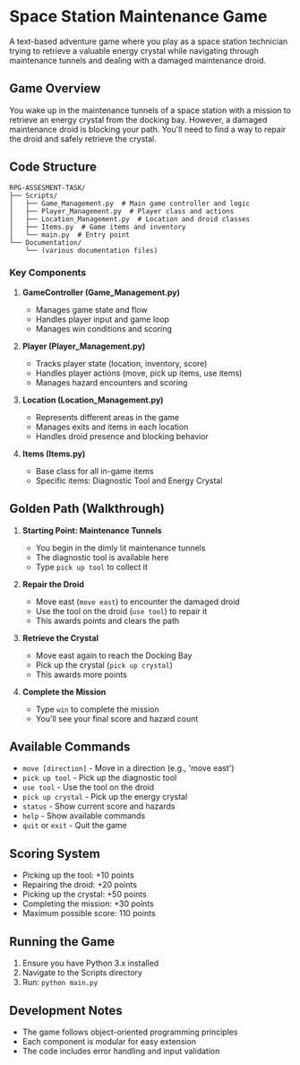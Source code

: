 # Space Station Maintenance Game

A text-based adventure game where you play as a space station technician trying to retrieve a valuable energy crystal while navigating through maintenance tunnels and dealing with a damaged maintenance droid.

## Game Overview

You wake up in the maintenance tunnels of a space station with a mission to retrieve an energy crystal from the docking bay. However, a damaged maintenance droid is blocking your path. You'll need to find a way to repair the droid and safely retrieve the crystal.

## Code Structure

```
RPG-ASSESMENT-TASK/
├── Scripts/
│   ├── Game_Management.py  # Main game controller and logic
│   ├── Player_Management.py  # Player class and actions
│   ├── Location_Management.py  # Location and droid classes
│   ├── Items.py  # Game items and inventory
│   └── main.py  # Entry point
└── Documentation/
    └── (various documentation files)
```

### Key Components

1. **GameController (Game_Management.py)**
   - Manages game state and flow
   - Handles player input and game loop
   - Manages win conditions and scoring

2. **Player (Player_Management.py)**
   - Tracks player state (location, inventory, score)
   - Handles player actions (move, pick up items, use items)
   - Manages hazard encounters and scoring

3. **Location (Location_Management.py)**
   - Represents different areas in the game
   - Manages exits and items in each location
   - Handles droid presence and blocking behavior

4. **Items (Items.py)**
   - Base class for all in-game items
   - Specific items: Diagnostic Tool and Energy Crystal

## Golden Path (Walkthrough)

1. **Starting Point: Maintenance Tunnels**
   - You begin in the dimly lit maintenance tunnels
   - The diagnostic tool is available here
   - Type `pick up tool` to collect it

2. **Repair the Droid**
   - Move east (`move east`) to encounter the damaged droid
   - Use the tool on the droid (`use tool`) to repair it
   - This awards points and clears the path

3. **Retrieve the Crystal**
   - Move east again to reach the Docking Bay
   - Pick up the crystal (`pick up crystal`)
   - This awards more points

4. **Complete the Mission**
   - Type `win` to complete the mission
   - You'll see your final score and hazard count

## Available Commands

- `move [direction]` - Move in a direction (e.g., 'move east')
- `pick up tool` - Pick up the diagnostic tool
- `use tool` - Use the tool on the droid
- `pick up crystal` - Pick up the energy crystal
- `status` - Show current score and hazards
- `help` - Show available commands
- `quit` or `exit` - Quit the game

## Scoring System

- Picking up the tool: +10 points
- Repairing the droid: +20 points
- Picking up the crystal: +50 points
- Completing the mission: +30 points
- Maximum possible score: 110 points

## Running the Game

1. Ensure you have Python 3.x installed
2. Navigate to the Scripts directory
3. Run: `python main.py`

## Development Notes

- The game follows object-oriented programming principles
- Each component is modular for easy extension
- The code includes error handling and input validation